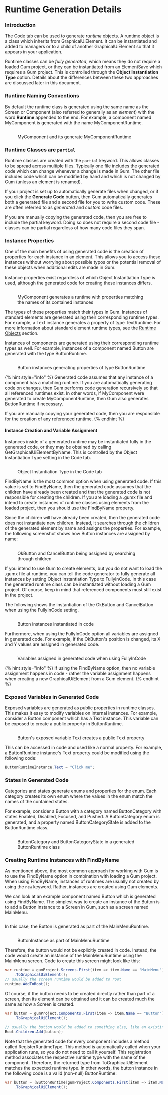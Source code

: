 # Runtime Generation Details

### Introduction

The Code tab can be used to generate _runtime_ objects. A runtime object is a class which inherits from GraphicalUiElement. It can be instantiated and added to managers or to a child of another GraphicalUiElement so that it appears in your application.

Runtime classes can be _fully generated_, which means they do not require a loaded Gum project, or they can be instantiated from an ElementSave which requires a Gum project. This is controlled through the **Object Instantiation Type** option. Details about the differences between these two approaches are discussed later in this document.

### Runtime Naming Conventions

By default the runtime class is generated using the same name as the Screen or Component (also referred to generally as an _element_) with the word **Runtime** appended to the end. For example, a component named MyComponent is generated with the name MyComponentRuntime.

<figure><img src="../../.gitbook/assets/RuntimeName.png" alt=""><figcaption><p>MyComponent and its generate MyComponentRuntime</p></figcaption></figure>

### Runtime Classes are `partial`

Runtime classes are created with the `partial` keyword. This allows classes to be spread across multiple files. Typically one file includes the generated code which can change whenever a change is made in Gum. The other file includes code which can be modified by hand and which is not changed by Gum (unless an element is renamed).

If your project is set up to automatically generate files when changed, or if you click the **Generate Code** button, then Gum automatically generates both a generated file and a second file for you to write custom code. These are often referred to as _generated_ and _custom_ code files.

If you are manually copying the generated code, then you are free to include the partial keyword. Doing so does not require a second code file - classes can be partial regardless of how many code files they span.

### Instance Properties

One of the main benefits of using generated code is the creation of properties for each instance in an element. This allows you to access these instances without worrying about possible typos or the potential removal of these objects when additional edits are made in Gum.

Instance properties exist regardless of which Object Instantiation Type is used, although the generated code for creating these instances differs.

<figure><img src="../../.gitbook/assets/StandardRuntimeInstances.png" alt=""><figcaption><p>MyComponent generates a runtime with properties matching the names of its contained instances</p></figcaption></figure>

The types of these properties match their types in Gum. Instances of standard elements are generated using their corresponding runtime types. For example, a Text instance generates a property of type TextRuntime. For more information about standard element runtime types, see the [Runtime Objects](broken-reference) section.

Instances of components are generated using their corresponding runtime types as well. For example, instances of a component named Button are generated with the type ButtonRuntime.

<figure><img src="../../.gitbook/assets/InstanceRuntimes.png" alt=""><figcaption><p>Button instances generating properties of type ButtonRuntime</p></figcaption></figure>

{% hint style="info" %}
Generated code assumes that any instance of a component has a matching runtime. If you are automatically generating code on changes, then Gum performs code generation recursively so that all referenced runtimes exist. In other words, if MyComponent were generated to create MyComponentRuntime, then Gum also generates ButtonRuntime if necessary.

If you are manually copying your generated code, then you are responsible for the creation of any referenced runtime.
{% endhint %}

#### Instance Creation and Variable Assignment

Instances inside of a generated runtime may be instantiated fully in the generated code, or they may be obtained by calling GetGraphicalUiElementByName. This is controlled by the Object Instantiation Type setting in the Code tab.

<figure><img src="../../.gitbook/assets/ObjectInstantiationType.png" alt=""><figcaption><p>Object Instantiation Type in the Code tab</p></figcaption></figure>

FindByName is the most common option when using generated code. If this value is set to FindByName, then the generated code assumes that the children have already been created and that the generated code is not responsible for creating the children. If you are loading a .gumx file and intend to create instances of runtime classes using elements from the loaded project, then you should use the FindByName property.

Since the children will have already been created, then the generated code does not instantiate new children. Instead, it searches through the children of the generated element by name and assigns the properties. For example, the following screenshot shows how Button instances are assigned by name:

<figure><img src="../../.gitbook/assets/04_16 06 11.png" alt=""><figcaption><p>OkButton and CancelButton being assigned by searching through children </p></figcaption></figure>

If you intend to use Gum to create elements, but you do not want to load the .gumx file at runtime, you can tell the code generator to fully generate all instances by setting Object Instantiation Type to FullyInCode. In this case the generated runtime class can be instantiated without loading a Gum project. Of course, keep in mind that referenced components must still exist in the project.

The following shows the instantiation of the OkButton and CancelButton when using the FullyInCode setting.

<figure><img src="../../.gitbook/assets/image (150).png" alt=""><figcaption><p>Button instances instantiated in code</p></figcaption></figure>

Furthermore, when using the FullyInCode option all variables are assigned in generated code. For example, if the OkButton's position is changed, its X and Y values are assigned in generated code.

<figure><img src="../../.gitbook/assets/image (151).png" alt=""><figcaption><p>Variables assigned in generated code when using FullyInCode</p></figcaption></figure>

{% hint style="info" %}
If using the FindByName option, then no variable assignment happens in code - rather the variable assignment happens when creating a new GraphicalUiElement from a Gum element.
{% endhint %}

### Exposed Variables in Generated Code

Exposed variables are generated as public properties in runtime classes. This makes it easy to modify variables on internal instances. For example, consider a Button component which has a Text instance. This variable can be exposed to create a public property in ButtonRuntime.

<figure><img src="../../.gitbook/assets/04_16 43 01.png" alt=""><figcaption><p>Button's exposed variable Text creates a public Text property</p></figcaption></figure>

This can be accessed in code and used like a normal property. For example, a ButtonRuntime instance's Text property could be modified using the following code:

```csharp
ButtonRuntimeInstance.Text = "Click me";
```

### States in Generated Code

Categories and states generate enums and properties for the enum. Each category creates its own enum where the values in the enum match the names of the contained states.

For example, consider a Button with a category named ButtonCategory with states Enabled, Disabled, Focused, and Pushed. A ButtonCategory enum is generated, and a property named ButtonCategoryState is added to the ButtonRuntime class.

<figure><img src="../../.gitbook/assets/04_16 49 26 (1).png" alt=""><figcaption><p>ButtonCategory and ButtonCategoryState in a generated ButtonRuntime class</p></figcaption></figure>

### Creating Runtime Instances with FindByName

As mentioned above, the most common approach for working with Gum is to use the FindByName option in combination with loading a Gum project. When using FindByName, instances of runtimes are usually not created by using the `new` keyword. Rather, instances are created using Gum elements.

We can look at an example component named Button which is generated using FindByName. The simplest way to create an instance of the Button is to add a Button instance to a Screen in Gum, such as a screen named MainMenu.&#x20;

<figure><img src="../../.gitbook/assets/04_16 24 40.png" alt=""><figcaption></figcaption></figure>

In this case, the Button is generated as part of the MainMenuRuntime.

<figure><img src="../../.gitbook/assets/generatedCode.png" alt=""><figcaption><p>ButtonInstance as part of MainMenuRuntime</p></figcaption></figure>

Therefore, the button would not be explicitly created in code. Instead, the code would create an instance of the MainMenuRuntime using the MainMenu screen. Code to create this screen might look like this:

```csharp
var runtime = gumProject.Screens.First(item => item.Name == "MainMenu")
    .ToGraphicalUiElement();
// usually the screen runtime would be added to root
runtime.AddToRoot();
```

Of course, if the button needs to be created directly rather than part of a screen, then its element can be obtained and it can be created much the same as how a Screen is created.

```csharp
var button = gumProject.Components.First(item => item.Name == "Button")
    .ToGraphicalUiElement();
    
// usually the button would be added to something else, like an existing root
Root.Children.Add(button);
```

Note that the generated code for every component includes a method called RegisterRuntimeType. This method is automatically called when your application runs, so you do not need to call it yourself. This registration method associates the respective runtime type with the name of the component. Therefore, the returned type from ToGraphicalUiElement matches the expected runtime type. In other words, the button instance in the following code is a valid (non-null) ButtonRuntime:

```csharp
var button = (ButtonRuntime)gumProject.Components.First(item => item.Name == "Button")
    .ToGraphicalUiElement();
    
```

